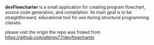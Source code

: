 <b>devFlowcharter</b> is a small application for creating program flowchart, source code generation, and compilation.
Its main goal is to be straightforward, educational tool for use during structural programming classes.

please visit the origin 
the repo was froked from
https://github.com/albireo77/devflowcharter

<!-- <a href="https://www.paypal.com/cgi-bin/webscr?cmd=_s-xclick&amp;hosted_button_id=7SRBJVBCBCWY6"><img height="47" width="147" src="https://www.paypalobjects.com/en_US/i/btn/btn_donateCC_LG.gif" alt="Donate" title="Donate" style="max-width:100%;"></a> -->

